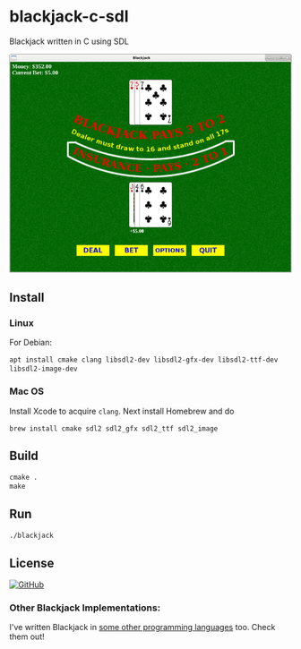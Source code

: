 # blackjack-c-sdl
Blackjack written in C using SDL

![Blackjack](https://raw.githubusercontent.com/gdonald/blackjack-c-sdl/master/img/ss.png)

## Install

### Linux

For Debian:

    apt install cmake clang libsdl2-dev libsdl2-gfx-dev libsdl2-ttf-dev libsdl2-image-dev

### Mac OS

Install Xcode to acquire `clang`.  Next install Homebrew and do

    brew install cmake sdl2 sdl2_gfx sdl2_ttf sdl2_image

## Build

    cmake .
    make

## Run

    ./blackjack

## License

[![GitHub](https://img.shields.io/github/license/gdonald/blackjack-c-sdl?color=aa0000)](https://github.com/gdonald/blackjack-c-sdl/blob/master/LICENSE)

### Other Blackjack Implementations:

I've written Blackjack in [some other programming languages](https://github.com/gdonald?tab=repositories&q=blackjack&type=public&language=&sort=stargazers) too.  Check them out!

